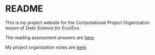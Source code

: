 # README

This is my project website for the Computational Project Organization lesson of *Data Science for Eco/Evo*.

The reading assessment answers are [here](reading.md).

My project organization notes are [here](https://boriellis.github.io/bioe215lesson1/proj_org_notes.html).